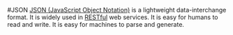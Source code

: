 #JSON
[JSON (JavaScript Object Notation)](http://www.json.org/) is a lightweight data-interchange format. It is widely used in [RESTful](https://en.wikipedia.org/wiki/Representational_state_transfer) web services. It is easy for humans to read and write. It is easy for machines to parse and generate.